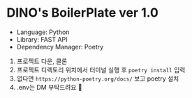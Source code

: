 # DINO's BoilerPlate ver 1.0

* Language: Python
* Library: FAST API
* Dependency Manager: Poetry

1. 프로젝트 다운, 클론
2. 프로젝트 디렉토리 위치에서 터미널 실행 후 ```poetry install``` 입력
3. 없다면 ```https://python-poetry.org/docs/```  보고 poetry  설치
4. .env는 DM 부탁드려요 🙏 

